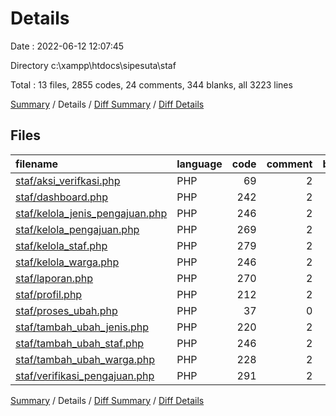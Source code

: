 # Details

Date : 2022-06-12 12:07:45

Directory c:\\xampp\\htdocs\\sipesuta\\staf

Total : 13 files,  2855 codes, 24 comments, 344 blanks, all 3223 lines

[Summary](results.md) / Details / [Diff Summary](diff.md) / [Diff Details](diff-details.md)

## Files
| filename | language | code | comment | blank | total |
| :--- | :--- | ---: | ---: | ---: | ---: |
| [staf/aksi_verifkasi.php](/staf/aksi_verifkasi.php) | PHP | 69 | 2 | 15 | 86 |
| [staf/dashboard.php](/staf/dashboard.php) | PHP | 242 | 2 | 29 | 273 |
| [staf/kelola_jenis_pengajuan.php](/staf/kelola_jenis_pengajuan.php) | PHP | 246 | 2 | 26 | 274 |
| [staf/kelola_pengajuan.php](/staf/kelola_pengajuan.php) | PHP | 269 | 2 | 34 | 305 |
| [staf/kelola_staf.php](/staf/kelola_staf.php) | PHP | 279 | 2 | 29 | 310 |
| [staf/kelola_warga.php](/staf/kelola_warga.php) | PHP | 246 | 2 | 27 | 275 |
| [staf/laporan.php](/staf/laporan.php) | PHP | 270 | 2 | 30 | 302 |
| [staf/profil.php](/staf/profil.php) | PHP | 212 | 2 | 28 | 242 |
| [staf/proses_ubah.php](/staf/proses_ubah.php) | PHP | 37 | 0 | 15 | 52 |
| [staf/tambah_ubah_jenis.php](/staf/tambah_ubah_jenis.php) | PHP | 220 | 2 | 23 | 245 |
| [staf/tambah_ubah_staf.php](/staf/tambah_ubah_staf.php) | PHP | 246 | 2 | 29 | 277 |
| [staf/tambah_ubah_warga.php](/staf/tambah_ubah_warga.php) | PHP | 228 | 2 | 26 | 256 |
| [staf/verifikasi_pengajuan.php](/staf/verifikasi_pengajuan.php) | PHP | 291 | 2 | 33 | 326 |

[Summary](results.md) / Details / [Diff Summary](diff.md) / [Diff Details](diff-details.md)